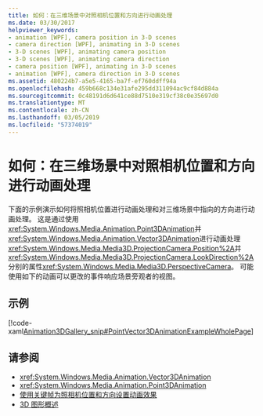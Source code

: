 ```yaml
---
title: 如何：在三维场景中对照相机位置和方向进行动画处理
ms.date: 03/30/2017
helpviewer_keywords:
- animation [WPF], camera position in 3-D scenes
- camera direction [WPF], animating in 3-D scenes
- 3-D scenes [WPF], animating camera position
- 3-D scenes [WPF], animating camera direction
- camera position [WPF], animating in 3-D scenes
- animation [WPF], camera direction in 3-D scenes
ms.assetid: 480224b7-a5e5-4165-ba7f-ef760ddff94a
ms.openlocfilehash: 459b668c134e31afe295dd311094ac9cf84d884a
ms.sourcegitcommit: 0c48191d6d641ce88d7510e319cf38c0e35697d0
ms.translationtype: MT
ms.contentlocale: zh-CN
ms.lasthandoff: 03/05/2019
ms.locfileid: "57374019"
---
```

# <a name="how-to-animate-camera-position-and-direction-in-a-3d-scene"></a>如何：在三维场景中对照相机位置和方向进行动画处理
下面的示例演示如何将照相机位置进行动画处理和对三维场景中指向的方向进行动画处理。 这是通过使用<xref:System.Windows.Media.Animation.Point3DAnimation>并<xref:System.Windows.Media.Animation.Vector3DAnimation>进行动画处理<xref:System.Windows.Media.Media3D.ProjectionCamera.Position%2A>并<xref:System.Windows.Media.Media3D.ProjectionCamera.LookDirection%2A>分别的属性<xref:System.Windows.Media.Media3D.PerspectiveCamera>。 可能使用如下的动画可以更改的事件响应场景旁观者的视图。  
  
## <a name="example"></a>示例  
 [!code-xaml[Animation3DGallery_snip#PointVector3DAnimationExampleWholePage](~/samples/snippets/csharp/VS_Snippets_Wpf/Animation3DGallery_snip/CS/PointVector3DAnimationExample.xaml#pointvector3danimationexamplewholepage)]  
  
## <a name="see-also"></a>请参阅
- <xref:System.Windows.Media.Animation.Vector3DAnimation>
- <xref:System.Windows.Media.Animation.Point3DAnimation>
- [使用关键帧为照相机位置和方向设置动画效果](how-to-animate-camera-position-and-direction-using-key-frames.md)
- [3D 图形概述](3-d-graphics-overview.md)
